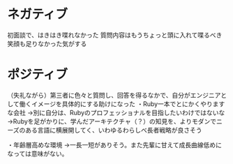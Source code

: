 # ネガティブ
初面談で、はきはき喋れなかった
質問内容はもうちょっと頭に入れて喋るべき
笑顔も足りなかった気がする


# ポジティブ
（失礼ながら）第三者に色々と質問し、回答を得るなかで、自分がエンジニアとして働くイメージを具体的にする助けになった
・Ruby一本でとにかくやりますな会社
→別に自分は、Rubyのプロフェッショナルを目指したいわけではないな
→Rubyを足がかりに、学んだアーキテクチャ（？）の知見を、よりモダンでニーズのある言語に横展開してく、いわゆるわらしべ長者戦略が良さそう

・年齢層高めな環境
→一長一短がありそう。また先輩に甘えて成長曲線低めになっては意味がない。
